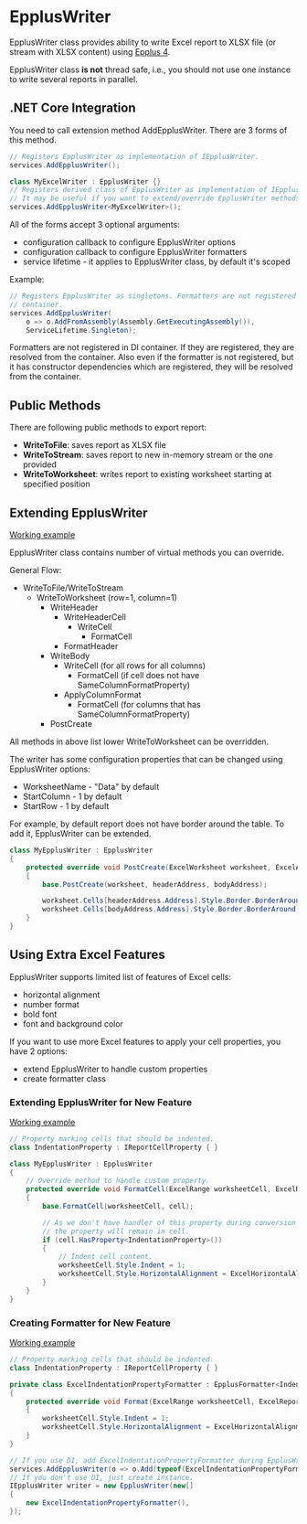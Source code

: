 # EpplusWriter

EpplusWriter class provides ability to write Excel report to XLSX file (or stream with XLSX content) using [Epplus 4](https://github.com/JanKallman/EPPlus).

EpplusWriter class **is not** thread safe, i.e., you should not use one instance to write several reports in parallel.

## .NET Core Integration

You need to call extension method AddEpplusWriter. There are 3 forms of this method.

```c#
// Registers EpplusWriter as implementation of IEpplusWriter.
services.AddEpplusWriter();

class MyExcelWriter : EpplusWriter {}
// Registers derived class of EpplusWriter as implementation of IEpplusWriter.
// It may be useful if you want to extend/override EpplusWriter methods.
services.AddEpplusWriter<MyExcelWriter>();
```

All of the forms accept 3 optional arguments:
- configuration callback to configure EpplusWriter options
- configuration callback to configure EpplusWriter formatters
- service lifetime - it applies to EpplusWriter class, by default it's scoped

Example:

```c#
// Registers EpplusWriter as singletons. Formatters are not registered in DI
// container.
services.AddEpplusWriter(
    o => o.AddFromAssembly(Assembly.GetExecutingAssembly()),
    ServiceLifetime.Singleton);
```

Formatters are not registered in DI container. If they are registered, they are resolved from the container. Also even if the formatter is not registered, but it has constructor dependencies which are registered, they will be resolved from the container.

## Public Methods

There are following public methods to export report:

- **WriteToFile**: saves report as XLSX file
- **WriteToStream**: saves report to new in-memory stream or the one provided
- **WriteToWorksheet**: writes report to existing worksheet starting at specified position

## Extending EpplusWriter

[Working example](samples/epplus-writer/XReports.DocsSamples.EpplusWriter.ExtendingEpplusWriter/Program.cs)

EpplusWriter class contains number of virtual methods you can override.

General Flow:

- WriteToFile/WriteToStream
    - WriteToWorksheet (row=1, column=1)
        - WriteHeader
            - WriteHeaderCell
                - WriteCell
                    - FormatCell
            - FormatHeader
        - WriteBody
            - WriteCell (for all rows for all columns)
                - FormatCell (if cell does not have SameColumnFormatProperty)
            - ApplyColumnFormat
                - FormatCell (for columns that has SameColumnFormatProperty)
        - PostCreate

All methods in above list lower WriteToWorksheet can be overridden.

The writer has some configuration properties that can be changed using EpplusWriter options:

- WorksheetName - "Data" by default
- StartColumn - 1 by default
- StartRow - 1 by default

For example, by default report does not have border around the table. To add it, EpplusWriter can be extended.

```c#
class MyEpplusWriter : EpplusWriter
{
    protected override void PostCreate(ExcelWorksheet worksheet, ExcelAddress headerAddress, ExcelAddress bodyAddress)
    {
        base.PostCreate(worksheet, headerAddress, bodyAddress);

        worksheet.Cells[headerAddress.Address].Style.Border.BorderAround(ExcelBorderStyle.Thin);
        worksheet.Cells[bodyAddress.Address].Style.Border.BorderAround(ExcelBorderStyle.Thin);
    }
}
```

## Using Extra Excel Features

EpplusWriter supports limited list of features of Excel cells:
- horizontal alignment
- number format
- bold font
- font and background color

If you want to use more Excel features to apply your cell properties, you have 2 options:
- extend EpplusWriter to handle custom properties
- create formatter class

### Extending EpplusWriter for New Feature

[Working example](samples/epplus-writer/XReports.DocsSamples.EpplusWriter.ExtendingEpplusWriterForNewFeature/Program.cs)

```c#
// Property marking cells that should be indented.
class IndentationProperty : IReportCellProperty { }

class MyEpplusWriter : EpplusWriter
{
    // Override method to handle custom property.
    protected override void FormatCell(ExcelRange worksheetCell, ExcelReportCell cell)
    {
        base.FormatCell(worksheetCell, cell);

        // As we don't have handler of this property during conversion to Excel report
        // the property will remain in cell.
        if (cell.HasProperty<IndentationProperty>())
        {
            // Indent cell content.
            worksheetCell.Style.Indent = 1;
            worksheetCell.Style.HorizontalAlignment = ExcelHorizontalAlignment.Left;
        }
    }
}
```

### Creating Formatter for New Feature

[Working example](samples/epplus-writer/XReports.DocsSamples.EpplusWriter.CreatingFormatterForNewFeature/Program.cs)

```c#
// Property marking cells that should be indented.
class IndentationProperty : IReportCellProperty { }

private class ExcelIndentationPropertyFormatter : EpplusFormatter<IndentationProperty>
{
    protected override void Format(ExcelRange worksheetCell, ExcelReportCell cell, IndentationProperty property)
    {
        worksheetCell.Style.Indent = 1;
        worksheetCell.Style.HorizontalAlignment = ExcelHorizontalAlignment.Left;
    }
}

// If you use DI, add ExcelIndentationPropertyFormatter during EpplusWriter registration.
services.AddEpplusWriter(o => o.Add(typeof(ExcelIndentationPropertyFormatter)));
// If you don't use DI, just create instance.
IEpplusWriter writer = new EpplusWriter(new[]
{
    new ExcelIndentationPropertyFormatter(),
});
```
